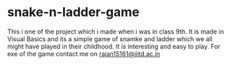 # snake-n-ladder-game
This i one of the project which i made when i was in class 9th. It is made in Visual Basics and its a simple game of snamke and ladder which we all might have played in their childhood.
It is interesting and easy to play. 
For exe of the game contact me on rajan15161@iiitd.ac.in

